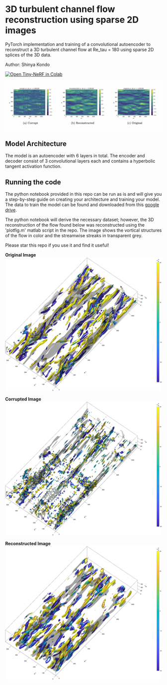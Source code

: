 # 3D turbulent channel flow reconstruction using sparse 2D images 
PyTorch implementation and training of a convolutional autoencoder to reconstruct a 3D turbulent channel flow at Re_tau = 180 using sparse 2D splices of the 3D data.

Author: Shinya Kondo

[![Open Tiny-NeRF in Colab](https://colab.research.google.com/assets/colab-badge.svg)](https://colab.research.google.com/drive/1UeRQgxpucWxNbfEDRgq5DBBb72gWqqjd?usp=sharing)<br>

<img src = 'imgs/2dflow.png'/>

## Model Architecture
The model is an autoencoder with 6 layers in total. The encoder and decoder consist of 3 convolutional layers each and contains a hyperbolic tangent activation function.

## Running the code
The python notebook provided in this repo can be run as is and will give you a step-by-step guide on creating your architecture and training your model. The data to train the model can be found and downloaded from this [google drive](https://drive.google.com/drive/folders/1po0VZIrBYIcB6bFJQ2R9_jbT_JfOz90L?usp=sharing).

The python notebook will derive the necessary dataset; however, the 3D reconstruction of the flow found below was reconstructed using the 'plotfig.m' matlab script in the repo. The image shows the vortical structures of the flow in color and the streamwise streaks in transparent grey.

Please star this repo if you use it and find it useful!

**Original Image**
<img src = 'imgs/original.png'/>

**Corrupted Image**
<img src = 'imgs/corrupt.png'/>

**Reconstructed Image**
<img src = 'imgs/reconstruction.png'/>
